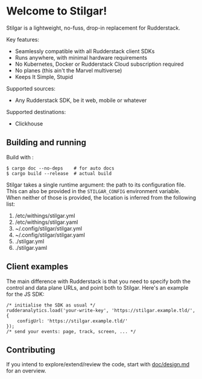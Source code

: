 # Welcome to Stilgar!

Stilgar is a lightweight, no-fuss, drop-in replacement for Rudderstack.

Key features:

  - Seamlessly compatible with all Rudderstack client SDKs
  - Runs anywhere, with minimal hardware requirements
  - No Kubernetes, Docker or Rudderstack Cloud subscription required
  - No planes (this ain't the Marvel multiverse)
  - Keeps It Simple, Stupid

Supported sources:

  - Any Rudderstack SDK, be it web, mobile or whatever

Supported destinations:

  - Clickhouse

## Building and running

Build with :

    $ cargo doc --no-deps    # for auto docs
    $ cargo build --release  # actual build
    
Stilgar takes a single runtime argument: the path to its configuration
file. This can also be provided in the `STILGAR_CONFIG` environment
variable. When neither of those is provided, the location is inferred
from the following list:

1. /etc/withings/stilgar.yml
2. /etc/withings/stilgar.yaml
3. ~/.config/stilgar/stilgar.yml
4. ~/.config/stilgar/stilgar.yaml
5. ./stilgar.yml
6. ./stilgar.yaml

## Client examples

The main difference with Rudderstack is that you need to specify both
the control and data plane URLs, and point both to Stilgar. Here's an
example for the JS SDK:

    /* initialise the SDK as usual */
    rudderanalytics.load('your-write-key', 'https://stilgar.example.tld/', {
        configUrl: 'https://stilgar.example.tld/'
    });
    /* send your events: page, track, screen, ... */

## Contributing

If you intend to explore/extend/review the code, start with
[doc/design.md](doc/design.md) for an overview.
